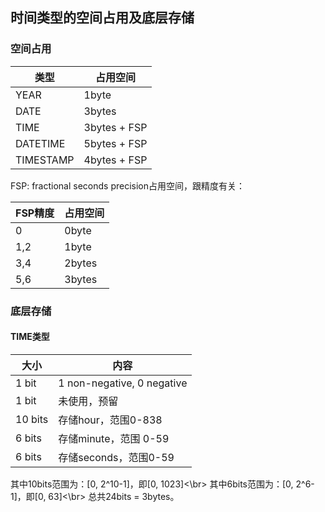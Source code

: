 ## 时间类型的空间占用及底层存储

### 空间占用
| 类型 | 占用空间 |
| ---- | ---- |
| YEAR | 1byte |
| DATE | 3bytes |
| TIME | 3bytes + FSP |
| DATETIME | 5bytes + FSP |
| TIMESTAMP | 4bytes + FSP |

FSP: fractional seconds precision占用空间，跟精度有关：

| FSP精度 | 占用空间 |
|---- | ----|
| 0 | 0byte |
| 1,2 | 1byte |
| 3,4 | 2bytes |
| 5,6 | 3bytes |

### 底层存储

#### TIME类型

| 大小 | 内容 |
| ---- | ---- |
| 1 bit | 1 non-negative, 0 negative |
| 1 bit | 未使用，预留 |
| 10 bits | 存储hour，范围0-838 |
| 6 bits | 存储minute，范围 0-59 |
| 6 bits | 存储seconds，范围0-59 |

其中10bits范围为：[0, 2^10-1]，即[0, 1023]<\br>
其中6bits范围为：[0, 2^6-1]，即[0, 63]<\br>
总共24bits = 3bytes。
   

